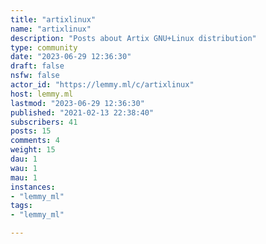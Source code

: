 ```yaml
---
title: "artixlinux" 
name: "artixlinux"
description: "Posts about Artix GNU+Linux distribution"
type: community
date: "2023-06-29 12:36:30"
draft: false
nsfw: false
actor_id: "https://lemmy.ml/c/artixlinux"
host: lemmy.ml
lastmod: "2023-06-29 12:36:30"
published: "2021-02-13 22:38:40"
subscribers: 41
posts: 15
comments: 4
weight: 15
dau: 1
wau: 1
mau: 1
instances:
- "lemmy_ml"
tags: 
- "lemmy_ml"

---
```

